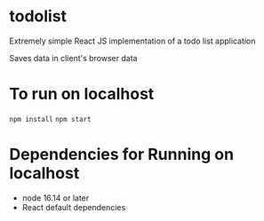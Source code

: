 # todolist

Extremely simple React JS implementation of a todo list application

Saves data in client's browser data

# To run on localhost
`npm install`
`npm start`

# Dependencies for Running on localhost 

- node 16.14 or later
- React default dependencies
